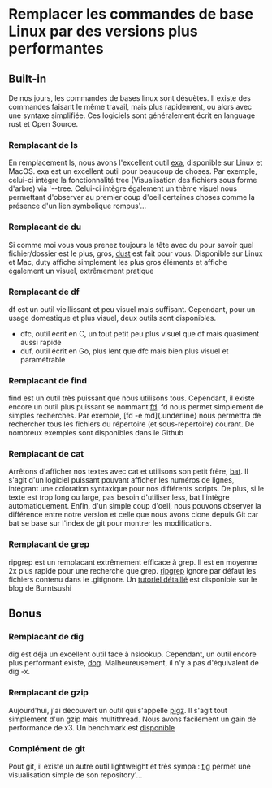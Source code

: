 # Remplacer les commandes de base Linux par des versions plus performantes

## Built-in

De nos jours, les commandes de bases linux sont désuètes. Il existe des
commandes faisant le même travail, mais plus rapidement, ou alors avec
une syntaxe simplifiée. Ces logiciels sont généralement écrit en
language rust et Open Source.

### Remplacant de ls

En remplacement ls, nous avons l'excellent outil
[exa](https://the.exa.website/), disponible sur Linux et MacOS. exa est
un excellent outil pour beaucoup de choses. Par exemple, celui-ci
intègre la fonctionnalité tree (Visualisation des fichiers sous forme
d'arbre) via '--tree. Celui-ci intègre également un thème visuel nous
permettant d'observer au premier coup d'oeil certaines choses comme la
présence d'un lien symbolique rompus'...

### Remplacant de du

Si comme moi vous vous prenez toujours la tête avec du pour savoir quel
fichier/dossier est le plus, gros,
[dust](https://github.com/bootandy/dust) est fait pour vous. Disponible
sur Linux et Mac, duty affiche simplement les plus gros éléments et
affiche également un visuel, extrêmement pratique

### Remplacant de df

df est un outil vieillissant et peu visuel mais suffisant. Cependant,
pour un usage domestique et plus visuel, deux outils sont disponibles.

-   dfc, outil écrit en C, un tout petit peu plus visuel que df mais
    quasiment aussi rapide
-   duf, outil écrit en Go, plus lent que dfc mais bien plus visuel et
    paramétrable

### Remplacant de find

find est un outil très puissant que nous utilisons tous. Cependant, il
existe encore un outil plus puissant se nommant
[fd](https://github.com/sharkdp/fd). fd nous permet simplement de
simples recherches. Par exemple, [fd -e md]{.underline} nous permettra
de rechercher tous les fichiers du répertoire (et sous-répertoire)
courant. De nombreux exemples sont disponibles dans le Github

### Remplacant de cat

Arrêtons d'afficher nos textes avec cat et utilisons son petit frère,
[bat](https://github.com/sharkdp/bat). Il s'agit d'un logiciel
puissant pouvant afficher les numéros de lignes, intégrant une
coloration syntaxique pour nos différents scripts. De plus, si le texte
est trop long ou large, pas besoin d'utiliser less, bat l'intègre
automatiquement. Enfin, d'un simple coup d'oeil, nous pouvons observer
la différence entre notre version et celle que nous avons clone depuis
Git car bat se base sur l'index de git pour montrer les modifications.

### Remplacant de grep

ripgrep est un remplacant extrêmement efficace à grep. Il est en moyenne
2x plus rapide pour une recherche que grep.
[ripgrep](https://github.com/BurntSushi/ripgrep) ignore par défaut les
fichiers contenu dans le .gitignore. Un [tutoriel
détaillé](/[[https///blog.burntsushi.net/ripgrep/) est disponible sur le
blog de Burntsushi

## Bonus

### Remplacant de dig

dig est déjà un excellent outil face à nslookup. Cependant, un outil
encore plus performant existe, [dog](https://github.com/ogham/dog/).
Malheureusement, il n'y a pas d'équivalent de dig -x.

### Remplacant de gzip

Aujourd'hui, j'ai découvert un outil qui s'appelle
[pigz](https://zlib.net/pigz/). Il s'agit tout simplement d'un gzip
mais multithread. Nous avons facilement un gain de performance de x3. Un
benchmark est [disponible](https://rachaellappan.github.io/pigz/)

### Complément de git

Pout git, il existe un autre outil lightweight et très sympa :
[tig](https://github.com/jonas/tig) permet une visualisation simple de
son repository'...
